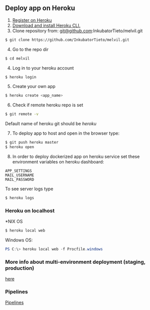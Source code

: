 ## Deploy app on Heroku

1. [Register on Heroku](https://devcenter.heroku.com/)  
2. [Download and install Heroku CLI.](https://devcenter.heroku.com/articles/heroku-cli)  
3. Clone repository from: git@github.com:InkubatorTieto/melvil.git  

```bash
$ git clone https://github.com/InkubatorTieto/melvil.git
```

4. Go to the repo dir  
```bash
$ cd melvil
```

4. Log in to your heroku account  

```bash
$ heroku login
```

5. Create your own app  

```bash
$ heroku create <app_name>
```

6. Check if remote heroku repo is set  

```bash
$ git remote -v
```
Default name of heroku git should be _heroku_  

7. To deploy app to host and open in the browser type:  

```bash
$ git push heroku master
$ heroku open
```

8. In order to deploy dockerized app on heroku service set these environment variables on heroku dashboard:  

```
APP_SETTINGS
MAIL_USERNAME
MAIL_PASSWORD
```

To see server logs type  
```bash
$ heroku logs
```

### Heroku on localhost  

\*NIX OS  
```bash
$ heroku local web
```

Windows OS:  
```powershell
PS C:\> heroku local web -f Procfile.windows
```

### More info about multi-environment deployment (staging, production)  
[here](https://devcenter.heroku.com/articles/multiple-environments)  
### Pipelines  
[Pipelines](https://devcenter.heroku.com/articles/pipelines)
